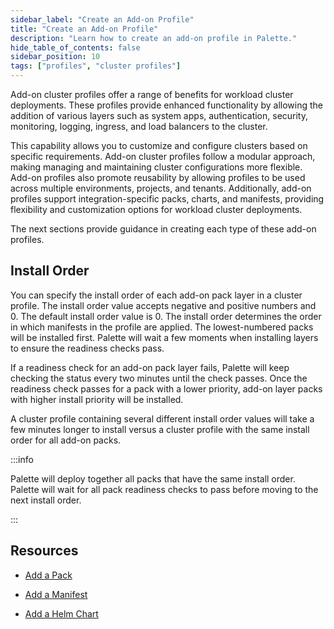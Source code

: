 ```yaml
---
sidebar_label: "Create an Add-on Profile"
title: "Create an Add-on Profile"
description: "Learn how to create an add-on profile in Palette."
hide_table_of_contents: false
sidebar_position: 10
tags: ["profiles", "cluster profiles"]
---
```


Add-on cluster profiles offer a range of benefits for workload cluster deployments. These profiles provide enhanced functionality by allowing the addition of various layers such as system apps, authentication, security, monitoring, logging, ingress, and load balancers to the cluster.

This capability allows you to customize and configure clusters based on specific requirements. Add-on cluster profiles follow a modular approach, making managing and maintaining cluster configurations more flexible. Add-on profiles also promote reusability by allowing profiles to be used across multiple environments, projects, and tenants. Additionally, add-on profiles support integration-specific packs, charts, and manifests, providing flexibility and customization options for workload cluster deployments.

The next sections provide guidance in creating each type of these add-on profiles.

## Install Order

You can specify the install order of each add-on pack layer in a cluster profile. The install order value accepts negative and positive numbers and 0. The default install order value is 0.
The install order determines the order in which manifests in the profile are applied. The lowest-numbered packs will be installed first. Palette will wait a few moments when installing layers to ensure the readiness checks pass.

If a readiness check for an add-on pack layer fails, Palette will keep checking the status every two minutes until the check passes. Once the readiness check passes for a pack with a lower priority, add-on layer packs with higher install priority will be installed.

A cluster profile containing several different install order values will take a few minutes longer to install versus a cluster profile with the same install order for all add-on packs.

:::info

Palette will deploy together all packs that have the same install order. Palette will wait for all pack readiness checks to pass before moving to the next install order.

:::

## Resources

- [Add a Pack](create-pack-addon.md)

- [Add a Manifest](create-manifest-addon.md)

- [Add a Helm Chart](create-helm-addon.md)
